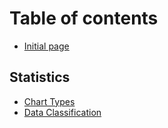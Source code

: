 # Table of contents

* [Initial page](README.md)

## Statistics

* [Chart Types](statistics/data-aaa.md)
* [Data Classification](statistics/data.md)

